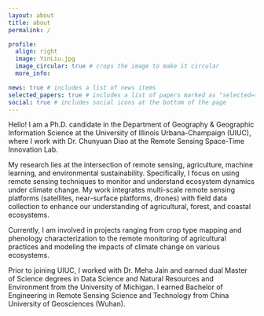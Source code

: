 ```yaml
---
layout: about
title: about
permalink: /

profile:
  align: right
  image: YinLiu.jpg
  image_circular: true # crops the image to make it circular
  more_info: 

news: true # includes a list of news items
selected_papers: true # includes a list of papers marked as "selected={true}"
social: true # includes social icons at the bottom of the page
---
```


Hello! I am a Ph.D. candidate in the Department of Geography & Geographic Information Science at the University of Illinois Urbana-Champaign (UIUC), where I work with Dr. Chunyuan Diao at the Remote Sensing Space-Time Innovation Lab.

My research lies at the intersection of remote sensing, agriculture, machine learning, and environmental sustainability. Specifically, I focus on using remote sensing techniques to monitor and understand ecosystem dynamics under climate change. My work integrates multi-scale remote sensing platforms (satellites, near-surface platforms, drones) with field data collection to enhance our understanding of agricultural, forest, and coastal ecosystems.

Currently, I am involved in projects ranging from crop type mapping and phenology characterization to the remote monitoring of agricultural practices and modeling the impacts of climate change on various ecosystems.

Prior to joining UIUC, I worked with Dr. Meha Jain and earned dual Master of Science degrees in Data Science and Natural Resources and Environment from the University of Michigan. I earned Bachelor of Engineering in Remote Sensing Science and Technology from China University of Geosciences (Wuhan).
